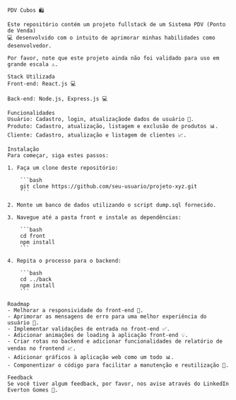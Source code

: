     PDV Cubos 🛍️
    
    Este repositório contém um projeto fullstack de um Sistema PDV (Ponto de Venda)  
    💻 desenvolvido com o intuito de aprimorar minhas habilidades como desenvolvedor.
    
    Por favor, note que este projeto ainda não foi validado para uso em grande escala ⚠️.

    Stack Utilizada
    Front-end: React.js 💻

    Back-end: Node.js, Express.js 💻

    Funcionalidades
    Usuário: Cadastro, login, atualizaçãode dados de usuário 👤.
    Produto: Cadastro, atualização, listagem e exclusão de produtos 📊.
    Cliente: Cadastro, atualização e listagem de clientes 📈.

    Instalação
    Para começar, siga estes passos:

    1. Faça um clone deste repositório:

        ```bash
        git clone https://github.com/seu-usuario/projeto-xyz.git
        ```

    2. Monte um banco de dados utilizando o script dump.sql fornecido.

    3. Navegue até a pasta front e instale as dependências:

        ```bash
        cd front
        npm install
        ```

    4. Repita o processo para o backend:

        ```bash
        cd ../back
        npm install
        ```

    Roadmap
    - Melhorar a responsividade do front-end 📱.
    - Aprimorar as mensagens de erro para uma melhor experiência do usuário 🤔.
    - Implementar validações de entrada no front-end ✅.
    - Adicionar animações de loading à aplicação front-end 💡.
    - Criar rotas no backend e adicionar funcionalidades de relatório de vendas no frontend 📈.
    - Adicionar gráficos à aplicação web como um todo 📊.
    - Componentizar o código para facilitar a manutenção e reutilização 🔄.

    Feedback
    Se você tiver algum feedback, por favor, nos avise através do LinkedIn Everton Gomes 💌.
